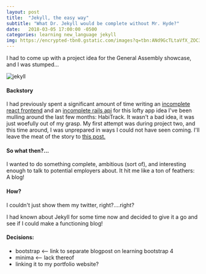 ```yaml
---
layout: post
title:  "Jekyll, the easy way"
subtitle: "What Dr. Jekyll would be complete without Mr. Hyde?"
date:   2018-03-05 17:00:00 -0500
categories: learning new_language jekyll
img: https://encrypted-tbn0.gstatic.com/images?q=tbn:ANd9GcTLtaVfX_ZOC3go_Iu9ByQKFFd6hPjNWZzns8drogrhmAVbEdlC
---
```


I had to come up with a project idea for the General Assembly showcase, and I was stumped...

![jekyll]({{page.img}})


#### Backstory

I had previously spent a significant amount of time writing an [incomplete react frontend](https://github.com/zbauer91/habitrack-react) and an [incomplete rails api](https://github.com/zbauer91/habitrack) for this lofty app idea I've been mulling around the last few months: HabiTrack. It wasn't a bad idea, it was just woefully out of my grasp. My first attempt was during project two, and this time around, I was unprepared in ways I could not have seen coming. I'll leave the meat of the story to [this post.](#)

#### So what then?...
I wanted to do something complete, ambitious (sort of), and interesting enough to talk to potential employers about. It hit me like a ton of feathers: A blog!

#### How?

I couldn't just show them my twitter, right?....right?

I had known about Jekyll for some time now and decided to give it a go and see if I could make a functioning blog!

#### Decisions:

* bootstrap <-- link to separate blogpost on learning bootstrap 4
* minima <-- lack thereof
* linking it to my portfolio website?



